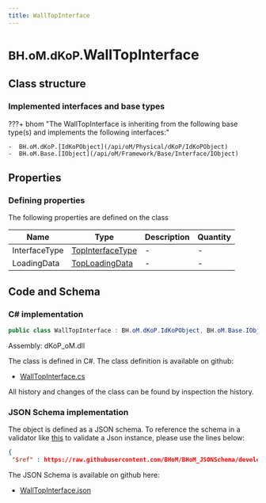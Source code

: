 ```yaml
---
title: WallTopInterface
---
```


# <small>BH.oM.dKoP.</small>**WallTopInterface**



## Class structure

### Implemented interfaces and base types

???+ bhom "The WallTopInterface is inheriting from the following base type(s) and implements the following interfaces:"

    -  BH.oM.dKoP.[IdKoPObject](/api/oM/Physical/dKoP/IdKoPObject)
    -  BH.oM.Base.[IObject](/api/oM/Framework/Base/Interface/IObject)


## Properties



### Defining properties

The following properties are defined on the class

| Name             | Type             | Description      | Quantity         |
|------------------|------------------|------------------|------------------|
| InterfaceType | [TopInterfaceType](/api/oM/Physical/dKoP/Interfaces/Enums/TopInterfaceType) | - | - |
| LoadingData | [TopLoadingData](/api/oM/Physical/dKoP/Interfaces/TopLoadingData) | - | - |


## Code and Schema

### C# implementation

``` C# title="C#"
public class WallTopInterface : BH.oM.dKoP.IdKoPObject, BH.oM.Base.IObject
```

Assembly: dKoP_oM.dll

The class is defined in C#. The class definition is available on github:

- [WallTopInterface.cs](https://github.com/BHoM/dKoP_Toolkit/blob/develop/dKoP_oM/Interfaces\WallTopInterface.cs)

All history and changes of the class can be found by inspection the history.
### JSON Schema implementation

The object is defined as a JSON schema. To reference the schema in a validator like [this](https://www.jsonschemavalidator.net/) to validate a Json instance, please use the lines below:

``` json title="JSON Schema"
{
 "$ref" : https://raw.githubusercontent.com/BHoM/BHoM_JSONSchema/develop/dKoP_oM/WallTopInterface.json}
```

The JSON Schema is available on github here:

- [WallTopInterface.json](https://github.com/BHoM/BHoM_JSONSchema/blob/develop/dKoP_oM/WallTopInterface.json)
